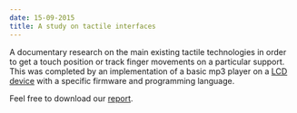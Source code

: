 ```yaml
---
date: 15-09-2015
title: A study on tactile interfaces
---
```


A documentary research on the main existing tactile technologies in order to get a touch position or track finger movements on a particular support. This was completed by an implementation of a basic mp3 player on a [LCD device](https://www.4dsystems.com.au/product/uLCD_32PTU/) with a specific firmware and programming language.

Feel free to download our [report](assets/pdf/tipe-rapport.pdf).
